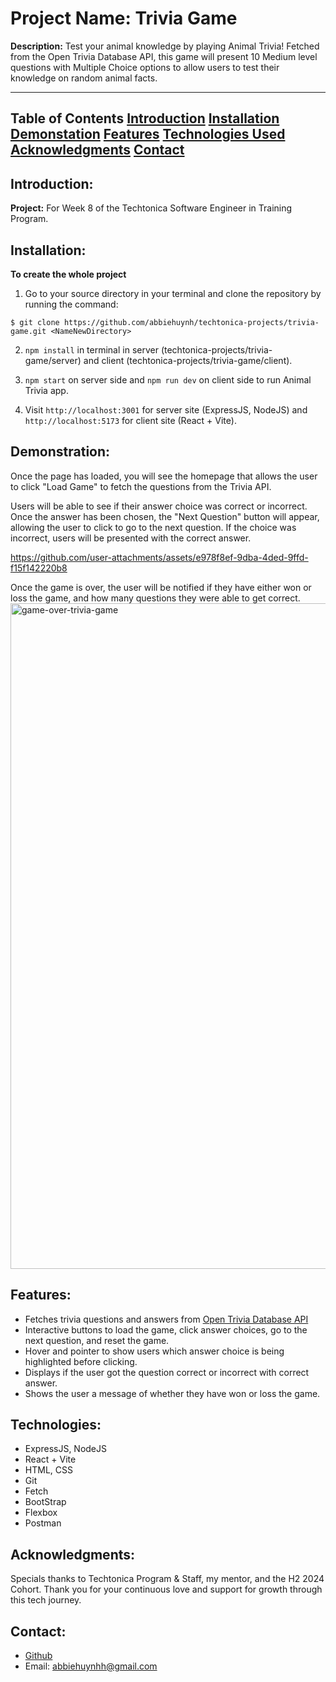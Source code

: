 # Project Name: Trivia Game

**Description:**
Test your animal knowledge by playing Animal Trivia! Fetched from the Open Trivia Database API, this game will present 10 Medium level questions with Multiple Choice options to allow users to test their knowledge on random animal facts. 

---

**Table of Contents**
[Introduction](#introduction)
[Installation](#installation)
[Demonstation](#demonstration)
[Features](#features)
[Technologies Used](#technologies-used)
[Acknowledgments](#acknowledgments)
[Contact](#contact)
---

## Introduction: 
**Project:**
For Week 8 of the Techtonica Software Engineer in Training Program.

## Installation: 
**To create the whole project**
1.  Go to your source directory in your terminal and clone the repository by running the command:

```
$ git clone https://github.com/abbiehuynh/techtonica-projects/trivia-game.git <NameNewDirectory>
```
2. `npm install` in terminal in server (techtonica-projects/trivia-game/server) and client (techtonica-projects/trivia-game/client).

3. `npm start` on server side and `npm run dev` on client side to run Animal Trivia app.

4. Visit `http://localhost:3001` for server site (ExpressJS, NodeJS) and `http://localhost:5173` for client site (React + Vite).

## Demonstration:

Once the page has loaded, you will see the homepage that allows the user to click "Load Game" to fetch the questions from the Trivia API.

Users will be able to see if their answer choice was correct or incorrect. Once the answer has been chosen, the "Next Question" button will appear, allowing the user to click to go to the next question. If the choice was incorrect, users will be presented with the correct answer. 

https://github.com/user-attachments/assets/e978f8ef-9dba-4ded-9ffd-f15f142220b8

Once the game is over, the user will be notified if they have either won or loss the game, and how many questions they were able to get correct. 
<img width="1065" alt="game-over-trivia-game" src="https://github.com/user-attachments/assets/c00b7e52-9b81-4fd1-9462-e1822a8da3f9">


## Features: 
- Fetches trivia questions and answers from [Open Trivia Database API](https://opentdb.com/api_config.php)
- Interactive buttons to load the game, click answer choices, go to the next question, and reset the game.
- Hover and pointer to show users which answer choice is being highlighted before clicking.
- Displays if the user got the question correct or incorrect with correct answer. 
- Shows the user a message of whether they have won or loss the game.

## Technologies: 
- ExpressJS, NodeJS
- React + Vite     
- HTML, CSS
- Git
- Fetch
- BootStrap
- Flexbox
- Postman

## Acknowledgments:
Specials thanks to Techtonica Program & Staff, my mentor, and the H2 2024 Cohort. Thank you for your continuous love and support for growth through this tech journey. 

## Contact: 
- [Github](https://github.com/abbiehuynh)
- Email: abbiehuynhh@gmail.com
